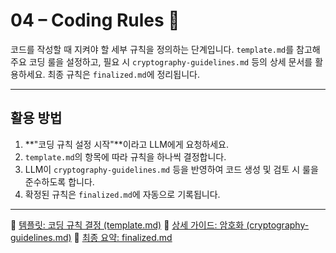 # 04 – Coding Rules 🎯

코드를 작성할 때 지켜야 할 세부 규칙을 정의하는 단계입니다.
`template.md`를 참고해 주요 코딩 룰을 설정하고,
필요 시 `cryptography-guidelines.md` 등의 상세 문서를 활용하세요.
최종 규칙은 `finalized.md`에 정리됩니다.

---

## 활용 방법

1. \*\*"코딩 규칙 설정 시작"\*\*이라고 LLM에게 요청하세요.
2. `template.md`의 항목에 따라 규칙을 하나씩 결정합니다.
3. LLM이 `cryptography-guidelines.md` 등을 반영하여 코드 생성 및 검토 시 룰을 준수하도록 합니다.
4. 확정된 규칙은 `finalized.md`에 자동으로 기록됩니다.

---

📄 [템플릿: 코딩 규칙 결정 (template.md)](./template.md)
📄 [상세 가이드: 암호화 (cryptography-guidelines.md)](./cryptography-guidelines.md)
📄 [최종 요약: finalized.md](./finalized.md)
